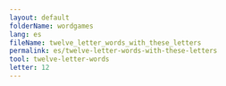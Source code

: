 ```yaml
---
layout: default
folderName: wordgames
lang: es
fileName: twelve_letter_words_with_these_letters
permalink: es/twelve-letter-words-with-these-letters
tool: twelve-letter-words
letter: 12
---
```

